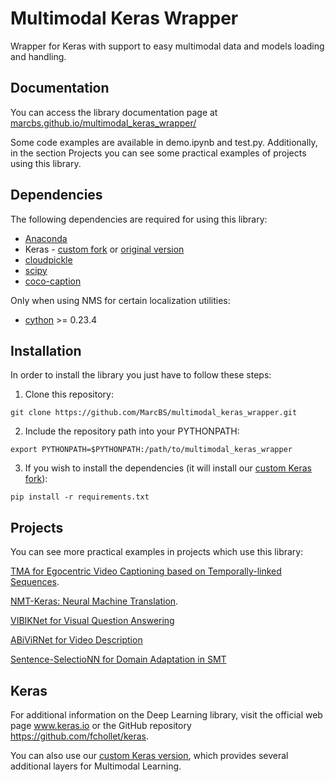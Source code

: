 # Multimodal Keras Wrapper
Wrapper for Keras with support to easy multimodal data and models loading and handling.


## Documentation

You can access the library documentation page at [marcbs.github.io/multimodal_keras_wrapper/](http://marcbs.github.io/multimodal_keras_wrapper/)

Some code examples are available in demo.ipynb and test.py. Additionally, in the section Projects you can see some practical examples of projects using this library.


## Dependencies

The following dependencies are required for using this library:

 - [Anaconda](https://www.continuum.io/downloads)
 - Keras - [custom fork](https://github.com/MarcBS/keras) or [original version](https://github.com/fchollet/keras)
 - [cloudpickle](https://pypi.org/project/cloudpickle)
 - [scipy](https://pypi.python.org/pypi/scipy/0.7.0)
 - [coco-caption](https://github.com/lvapeab/coco-caption.git)

Only when using NMS for certain localization utilities:
 - [cython](https://pypi.python.org/pypi/Cython/0.25.2) >= 0.23.4


## Installation

In order to install the library you just have to follow these steps:

1) Clone this repository:
```
git clone https://github.com/MarcBS/multimodal_keras_wrapper.git
```

2) Include the repository path into your PYTHONPATH:
```
export PYTHONPATH=$PYTHONPATH:/path/to/multimodal_keras_wrapper
```

3) If you wish to install the dependencies (it will install our [custom Keras fork](https://github.com/MarcBS/keras)):
```
pip install -r requirements.txt
```


## Projects

You can see more practical examples in projects which use this library:

[TMA for Egocentric Video Captioning based on Temporally-linked Sequences](https://github.com/MarcBS/TMA).

[NMT-Keras: Neural Machine Translation](https://github.com/lvapeab/nmt-keras).

[VIBIKNet for Visual Question Answering](https://github.com/MarcBS/VIBIKNet)

[ABiViRNet for Video Description](https://github.com/lvapeab/ABiViRNet)

[Sentence-SelectioNN for Domain Adaptation in SMT](https://github.com/lvapeab/sentence-selectioNN)


## Keras

For additional information on the Deep Learning library, visit the official web page www.keras.io or the GitHub repository https://github.com/fchollet/keras.

You can also use our [custom Keras version](https://github.com/MarcBS/keras), which provides several additional layers for Multimodal Learning.
